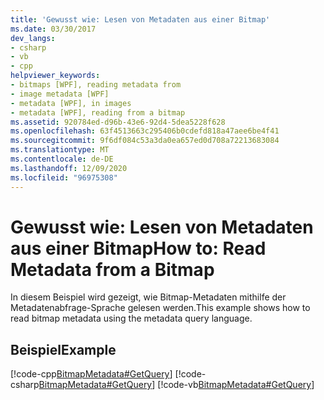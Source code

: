 ```yaml
---
title: 'Gewusst wie: Lesen von Metadaten aus einer Bitmap'
ms.date: 03/30/2017
dev_langs:
- csharp
- vb
- cpp
helpviewer_keywords:
- bitmaps [WPF], reading metadata from
- image metadata [WPF]
- metadata [WPF], in images
- metadata [WPF], reading from a bitmap
ms.assetid: 920784ed-d96b-43e6-92d4-5dea5228f628
ms.openlocfilehash: 63f4513663c295406b0cdefd818a47aee6be4f41
ms.sourcegitcommit: 9f6df084c53a3da0ea657ed0d708a72213683084
ms.translationtype: MT
ms.contentlocale: de-DE
ms.lasthandoff: 12/09/2020
ms.locfileid: "96975308"
---
```

# <a name="how-to-read-metadata-from-a-bitmap"></a><span data-ttu-id="36278-102">Gewusst wie: Lesen von Metadaten aus einer Bitmap</span><span class="sxs-lookup"><span data-stu-id="36278-102">How to: Read Metadata from a Bitmap</span></span>
<span data-ttu-id="36278-103">In diesem Beispiel wird gezeigt, wie Bitmap-Metadaten mithilfe der Metadatenabfrage-Sprache gelesen werden.</span><span class="sxs-lookup"><span data-stu-id="36278-103">This example shows how to read bitmap metadata using the metadata query language.</span></span>  
  
## <a name="example"></a><span data-ttu-id="36278-104">Beispiel</span><span class="sxs-lookup"><span data-stu-id="36278-104">Example</span></span>  
 [!code-cpp[BitmapMetadata#GetQuery](~/samples/snippets/cpp/VS_Snippets_Wpf/BitMapMetadata/CPP/BitmapMetadata.cpp#getquery)]
 [!code-csharp[BitmapMetadata#GetQuery](~/samples/snippets/csharp/VS_Snippets_Wpf/BitMapMetadata/CSharp/BitmapMetadata.cs#getquery)]
 [!code-vb[BitmapMetadata#GetQuery](~/samples/snippets/visualbasic/VS_Snippets_Wpf/BitMapMetadata/VB/BitmapMetadata.vb#getquery)]
